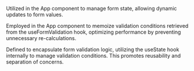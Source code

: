 
Utilized in the App component to manage form state, allowing dynamic updates to form values.

Employed in the App component to memoize validation conditions retrieved from the useFormValidation hook, optimizing performance by preventing unnecessary re-calculations.

Defined to encapsulate form validation logic, utilizing the useState hook internally to manage validation conditions. This promotes reusability and separation of concerns.
